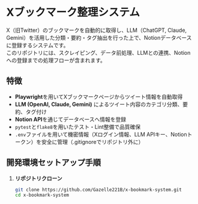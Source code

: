 # Xブックマーク整理システム

X（旧Twitter）のブックマークを自動的に取得し、LLM（ChatGPT, Claude, Gemini）を活用した分類・要約・タグ抽出を行った上で、Notionデータベースに登録するシステムです。  
このリポジトリには、スクレイピング、データ前処理、LLMとの連携、Notionへの登録までの処理フローが含まれます。

## 特徴

- **Playwright**を用いてXブックマークページからツイート情報を自動取得
- **LLM (OpenAI, Claude, Gemini)** によるツイート内容のカテゴリ分類、要約、タグ付け
- **Notion API**を通じてデータベースへ情報を登録
- `pytest`と`flake8`を用いたテスト・Lint整備で品質確保
- `.env`ファイルを用いて機密情報（Xログイン情報、LLM APIキー、Notionトークン）を安全に管理（.gitignoreでリポジトリ外に）

## 開発環境セットアップ手順

1. **リポジトリクローン**
   ```bash
   git clone https://github.com/Gazelle221B/x-bookmark-system.git
   cd x-bookmark-system
